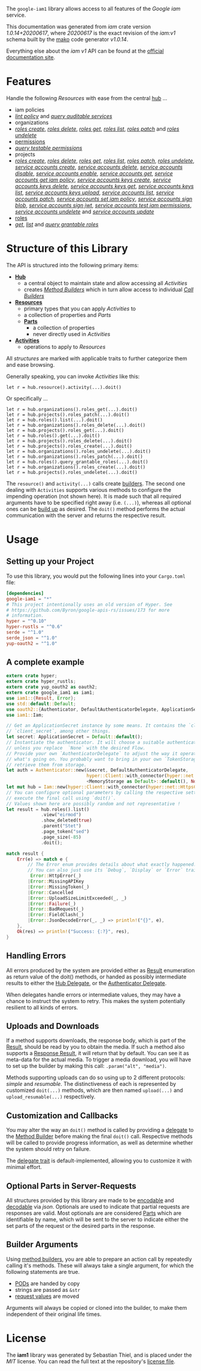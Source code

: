 <!---
DO NOT EDIT !
This file was generated automatically from 'src/mako/api/README.md.mako'
DO NOT EDIT !
-->
The `google-iam1` library allows access to all features of the *Google iam* service.

This documentation was generated from *iam* crate version *1.0.14+20200617*, where *20200617* is the exact revision of the *iam:v1* schema built by the [mako](http://www.makotemplates.org/) code generator *v1.0.14*.

Everything else about the *iam* *v1* API can be found at the
[official documentation site](https://cloud.google.com/iam/).
# Features

Handle the following *Resources* with ease from the central [hub](https://docs.rs/google-iam1/1.0.14+20200617/google_iam1/struct.Iam.html) ... 

* iam policies
 * [*lint policy*](https://docs.rs/google-iam1/1.0.14+20200617/google_iam1/struct.IamPolicyLintPolicyCall.html) and [*query auditable services*](https://docs.rs/google-iam1/1.0.14+20200617/google_iam1/struct.IamPolicyQueryAuditableServiceCall.html)
* organizations
 * [*roles create*](https://docs.rs/google-iam1/1.0.14+20200617/google_iam1/struct.OrganizationRoleCreateCall.html), [*roles delete*](https://docs.rs/google-iam1/1.0.14+20200617/google_iam1/struct.OrganizationRoleDeleteCall.html), [*roles get*](https://docs.rs/google-iam1/1.0.14+20200617/google_iam1/struct.OrganizationRoleGetCall.html), [*roles list*](https://docs.rs/google-iam1/1.0.14+20200617/google_iam1/struct.OrganizationRoleListCall.html), [*roles patch*](https://docs.rs/google-iam1/1.0.14+20200617/google_iam1/struct.OrganizationRolePatchCall.html) and [*roles undelete*](https://docs.rs/google-iam1/1.0.14+20200617/google_iam1/struct.OrganizationRoleUndeleteCall.html)
* [permissions](https://docs.rs/google-iam1/1.0.14+20200617/google_iam1/struct.Permission.html)
 * [*query testable permissions*](https://docs.rs/google-iam1/1.0.14+20200617/google_iam1/struct.PermissionQueryTestablePermissionCall.html)
* projects
 * [*roles create*](https://docs.rs/google-iam1/1.0.14+20200617/google_iam1/struct.ProjectRoleCreateCall.html), [*roles delete*](https://docs.rs/google-iam1/1.0.14+20200617/google_iam1/struct.ProjectRoleDeleteCall.html), [*roles get*](https://docs.rs/google-iam1/1.0.14+20200617/google_iam1/struct.ProjectRoleGetCall.html), [*roles list*](https://docs.rs/google-iam1/1.0.14+20200617/google_iam1/struct.ProjectRoleListCall.html), [*roles patch*](https://docs.rs/google-iam1/1.0.14+20200617/google_iam1/struct.ProjectRolePatchCall.html), [*roles undelete*](https://docs.rs/google-iam1/1.0.14+20200617/google_iam1/struct.ProjectRoleUndeleteCall.html), [*service accounts create*](https://docs.rs/google-iam1/1.0.14+20200617/google_iam1/struct.ProjectServiceAccountCreateCall.html), [*service accounts delete*](https://docs.rs/google-iam1/1.0.14+20200617/google_iam1/struct.ProjectServiceAccountDeleteCall.html), [*service accounts disable*](https://docs.rs/google-iam1/1.0.14+20200617/google_iam1/struct.ProjectServiceAccountDisableCall.html), [*service accounts enable*](https://docs.rs/google-iam1/1.0.14+20200617/google_iam1/struct.ProjectServiceAccountEnableCall.html), [*service accounts get*](https://docs.rs/google-iam1/1.0.14+20200617/google_iam1/struct.ProjectServiceAccountGetCall.html), [*service accounts get iam policy*](https://docs.rs/google-iam1/1.0.14+20200617/google_iam1/struct.ProjectServiceAccountGetIamPolicyCall.html), [*service accounts keys create*](https://docs.rs/google-iam1/1.0.14+20200617/google_iam1/struct.ProjectServiceAccountKeyCreateCall.html), [*service accounts keys delete*](https://docs.rs/google-iam1/1.0.14+20200617/google_iam1/struct.ProjectServiceAccountKeyDeleteCall.html), [*service accounts keys get*](https://docs.rs/google-iam1/1.0.14+20200617/google_iam1/struct.ProjectServiceAccountKeyGetCall.html), [*service accounts keys list*](https://docs.rs/google-iam1/1.0.14+20200617/google_iam1/struct.ProjectServiceAccountKeyListCall.html), [*service accounts keys upload*](https://docs.rs/google-iam1/1.0.14+20200617/google_iam1/struct.ProjectServiceAccountKeyUploadCall.html), [*service accounts list*](https://docs.rs/google-iam1/1.0.14+20200617/google_iam1/struct.ProjectServiceAccountListCall.html), [*service accounts patch*](https://docs.rs/google-iam1/1.0.14+20200617/google_iam1/struct.ProjectServiceAccountPatchCall.html), [*service accounts set iam policy*](https://docs.rs/google-iam1/1.0.14+20200617/google_iam1/struct.ProjectServiceAccountSetIamPolicyCall.html), [*service accounts sign blob*](https://docs.rs/google-iam1/1.0.14+20200617/google_iam1/struct.ProjectServiceAccountSignBlobCall.html), [*service accounts sign jwt*](https://docs.rs/google-iam1/1.0.14+20200617/google_iam1/struct.ProjectServiceAccountSignJwtCall.html), [*service accounts test iam permissions*](https://docs.rs/google-iam1/1.0.14+20200617/google_iam1/struct.ProjectServiceAccountTestIamPermissionCall.html), [*service accounts undelete*](https://docs.rs/google-iam1/1.0.14+20200617/google_iam1/struct.ProjectServiceAccountUndeleteCall.html) and [*service accounts update*](https://docs.rs/google-iam1/1.0.14+20200617/google_iam1/struct.ProjectServiceAccountUpdateCall.html)
* [roles](https://docs.rs/google-iam1/1.0.14+20200617/google_iam1/struct.Role.html)
 * [*get*](https://docs.rs/google-iam1/1.0.14+20200617/google_iam1/struct.RoleGetCall.html), [*list*](https://docs.rs/google-iam1/1.0.14+20200617/google_iam1/struct.RoleListCall.html) and [*query grantable roles*](https://docs.rs/google-iam1/1.0.14+20200617/google_iam1/struct.RoleQueryGrantableRoleCall.html)




# Structure of this Library

The API is structured into the following primary items:

* **[Hub](https://docs.rs/google-iam1/1.0.14+20200617/google_iam1/struct.Iam.html)**
    * a central object to maintain state and allow accessing all *Activities*
    * creates [*Method Builders*](https://docs.rs/google-iam1/1.0.14+20200617/google_iam1/trait.MethodsBuilder.html) which in turn
      allow access to individual [*Call Builders*](https://docs.rs/google-iam1/1.0.14+20200617/google_iam1/trait.CallBuilder.html)
* **[Resources](https://docs.rs/google-iam1/1.0.14+20200617/google_iam1/trait.Resource.html)**
    * primary types that you can apply *Activities* to
    * a collection of properties and *Parts*
    * **[Parts](https://docs.rs/google-iam1/1.0.14+20200617/google_iam1/trait.Part.html)**
        * a collection of properties
        * never directly used in *Activities*
* **[Activities](https://docs.rs/google-iam1/1.0.14+20200617/google_iam1/trait.CallBuilder.html)**
    * operations to apply to *Resources*

All *structures* are marked with applicable traits to further categorize them and ease browsing.

Generally speaking, you can invoke *Activities* like this:

```Rust,ignore
let r = hub.resource().activity(...).doit()
```

Or specifically ...

```ignore
let r = hub.organizations().roles_get(...).doit()
let r = hub.projects().roles_patch(...).doit()
let r = hub.roles().list(...).doit()
let r = hub.organizations().roles_delete(...).doit()
let r = hub.projects().roles_get(...).doit()
let r = hub.roles().get(...).doit()
let r = hub.projects().roles_delete(...).doit()
let r = hub.projects().roles_create(...).doit()
let r = hub.organizations().roles_undelete(...).doit()
let r = hub.organizations().roles_patch(...).doit()
let r = hub.roles().query_grantable_roles(...).doit()
let r = hub.organizations().roles_create(...).doit()
let r = hub.projects().roles_undelete(...).doit()
```

The `resource()` and `activity(...)` calls create [builders][builder-pattern]. The second one dealing with `Activities` 
supports various methods to configure the impending operation (not shown here). It is made such that all required arguments have to be 
specified right away (i.e. `(...)`), whereas all optional ones can be [build up][builder-pattern] as desired.
The `doit()` method performs the actual communication with the server and returns the respective result.

# Usage

## Setting up your Project

To use this library, you would put the following lines into your `Cargo.toml` file:

```toml
[dependencies]
google-iam1 = "*"
# This project intentionally uses an old version of Hyper. See
# https://github.com/Byron/google-apis-rs/issues/173 for more
# information.
hyper = "^0.10"
hyper-rustls = "^0.6"
serde = "^1.0"
serde_json = "^1.0"
yup-oauth2 = "^1.0"
```

## A complete example

```Rust
extern crate hyper;
extern crate hyper_rustls;
extern crate yup_oauth2 as oauth2;
extern crate google_iam1 as iam1;
use iam1::{Result, Error};
use std::default::Default;
use oauth2::{Authenticator, DefaultAuthenticatorDelegate, ApplicationSecret, MemoryStorage};
use iam1::Iam;

// Get an ApplicationSecret instance by some means. It contains the `client_id` and 
// `client_secret`, among other things.
let secret: ApplicationSecret = Default::default();
// Instantiate the authenticator. It will choose a suitable authentication flow for you, 
// unless you replace  `None` with the desired Flow.
// Provide your own `AuthenticatorDelegate` to adjust the way it operates and get feedback about 
// what's going on. You probably want to bring in your own `TokenStorage` to persist tokens and
// retrieve them from storage.
let auth = Authenticator::new(&secret, DefaultAuthenticatorDelegate,
                              hyper::Client::with_connector(hyper::net::HttpsConnector::new(hyper_rustls::TlsClient::new())),
                              <MemoryStorage as Default>::default(), None);
let mut hub = Iam::new(hyper::Client::with_connector(hyper::net::HttpsConnector::new(hyper_rustls::TlsClient::new())), auth);
// You can configure optional parameters by calling the respective setters at will, and
// execute the final call using `doit()`.
// Values shown here are possibly random and not representative !
let result = hub.roles().list()
             .view("eirmod")
             .show_deleted(true)
             .parent("Stet")
             .page_token("sed")
             .page_size(-85)
             .doit();

match result {
    Err(e) => match e {
        // The Error enum provides details about what exactly happened.
        // You can also just use its `Debug`, `Display` or `Error` traits
         Error::HttpError(_)
        |Error::MissingAPIKey
        |Error::MissingToken(_)
        |Error::Cancelled
        |Error::UploadSizeLimitExceeded(_, _)
        |Error::Failure(_)
        |Error::BadRequest(_)
        |Error::FieldClash(_)
        |Error::JsonDecodeError(_, _) => println!("{}", e),
    },
    Ok(res) => println!("Success: {:?}", res),
}

```
## Handling Errors

All errors produced by the system are provided either as [Result](https://docs.rs/google-iam1/1.0.14+20200617/google_iam1/enum.Result.html) enumeration as return value of 
the doit() methods, or handed as possibly intermediate results to either the 
[Hub Delegate](https://docs.rs/google-iam1/1.0.14+20200617/google_iam1/trait.Delegate.html), or the [Authenticator Delegate](https://docs.rs/yup-oauth2/*/yup_oauth2/trait.AuthenticatorDelegate.html).

When delegates handle errors or intermediate values, they may have a chance to instruct the system to retry. This 
makes the system potentially resilient to all kinds of errors.

## Uploads and Downloads
If a method supports downloads, the response body, which is part of the [Result](https://docs.rs/google-iam1/1.0.14+20200617/google_iam1/enum.Result.html), should be
read by you to obtain the media.
If such a method also supports a [Response Result](https://docs.rs/google-iam1/1.0.14+20200617/google_iam1/trait.ResponseResult.html), it will return that by default.
You can see it as meta-data for the actual media. To trigger a media download, you will have to set up the builder by making
this call: `.param("alt", "media")`.

Methods supporting uploads can do so using up to 2 different protocols: 
*simple* and *resumable*. The distinctiveness of each is represented by customized 
`doit(...)` methods, which are then named `upload(...)` and `upload_resumable(...)` respectively.

## Customization and Callbacks

You may alter the way an `doit()` method is called by providing a [delegate](https://docs.rs/google-iam1/1.0.14+20200617/google_iam1/trait.Delegate.html) to the 
[Method Builder](https://docs.rs/google-iam1/1.0.14+20200617/google_iam1/trait.CallBuilder.html) before making the final `doit()` call. 
Respective methods will be called to provide progress information, as well as determine whether the system should 
retry on failure.

The [delegate trait](https://docs.rs/google-iam1/1.0.14+20200617/google_iam1/trait.Delegate.html) is default-implemented, allowing you to customize it with minimal effort.

## Optional Parts in Server-Requests

All structures provided by this library are made to be [encodable](https://docs.rs/google-iam1/1.0.14+20200617/google_iam1/trait.RequestValue.html) and 
[decodable](https://docs.rs/google-iam1/1.0.14+20200617/google_iam1/trait.ResponseResult.html) via *json*. Optionals are used to indicate that partial requests are responses 
are valid.
Most optionals are are considered [Parts](https://docs.rs/google-iam1/1.0.14+20200617/google_iam1/trait.Part.html) which are identifiable by name, which will be sent to 
the server to indicate either the set parts of the request or the desired parts in the response.

## Builder Arguments

Using [method builders](https://docs.rs/google-iam1/1.0.14+20200617/google_iam1/trait.CallBuilder.html), you are able to prepare an action call by repeatedly calling it's methods.
These will always take a single argument, for which the following statements are true.

* [PODs][wiki-pod] are handed by copy
* strings are passed as `&str`
* [request values](https://docs.rs/google-iam1/1.0.14+20200617/google_iam1/trait.RequestValue.html) are moved

Arguments will always be copied or cloned into the builder, to make them independent of their original life times.

[wiki-pod]: http://en.wikipedia.org/wiki/Plain_old_data_structure
[builder-pattern]: http://en.wikipedia.org/wiki/Builder_pattern
[google-go-api]: https://github.com/google/google-api-go-client

# License
The **iam1** library was generated by Sebastian Thiel, and is placed 
under the *MIT* license.
You can read the full text at the repository's [license file][repo-license].

[repo-license]: https://github.com/Byron/google-apis-rsblob/master/LICENSE.md
